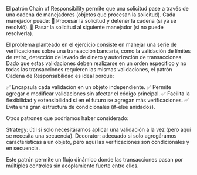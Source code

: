 El patrón Chain of Responsibility permite que una solicitud pase a través de una cadena de manejadores (objetos que procesan la solicitud). Cada manejador puede:
🔹 Procesar la solicitud y detener la cadena (si ya se resolvió).
🔹 Pasar la solicitud al siguiente manejador (si no puede resolverla).

El problema planteado en el ejercicio consiste en manejar una serie de verificaciones sobre una transacción bancaria, como la validación de límites de retiro, detección de lavado de dinero y autorización de transacciones.
Dado que estas validaciones deben realizarse en un orden específico y no todas las transacciones requieren las mismas validaciones, el patrón Cadena de Responsabilidad es ideal porque:

✅ Encapsula cada validación en un objeto independiente.
✅ Permite agregar o modificar validaciones sin afectar el código principal.
✅ Facilita la flexibilidad y extensibilidad si en el futuro se agregan más verificaciones.
✅ Evita una gran estructura de condicionales (if-else anidados).

Otros patrones que podríamos haber considerado:

Strategy: útil si solo necesitáramos aplicar una validación a la vez (pero aquí se necesita una secuencia).
Decorator: adecuado si solo agregáramos características a un objeto, pero aquí las verificaciones son condicionales y en secuencia.

Este patrón permite un flujo dinámico donde las transacciones pasan por múltiples controles sin acoplamiento fuerte entre ellos.

